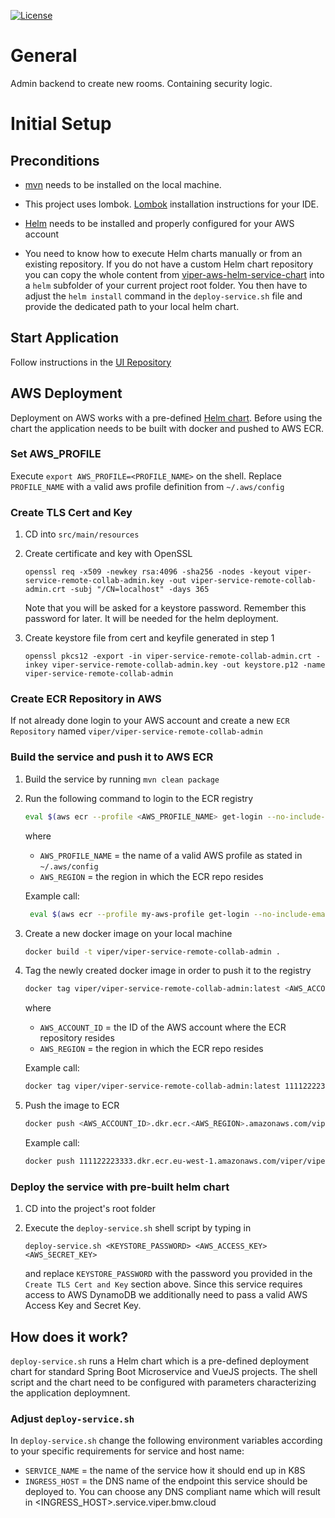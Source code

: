 [![License](https://img.shields.io/badge/License-Apache%202.0-blue.svg)](https://opensource.org/licenses/Apache-2.0)

# General

Admin backend to create new rooms. Containing security logic.

# Initial Setup

## Preconditions

- [mvn](https://maven.apache.org/download.cgi) needs to be installed on the local machine. 

- This project uses lombok.
  [Lombok](https://www.baeldung.com/lombok-ide) installation instructions for your IDE.
  
- [Helm](https://helm.sh/docs/using_helm/#install-helm) needs to be installed and properly configured for your AWS account

- You need to know how to execute Helm charts manually or from an existing repository. If you do not have a custom Helm chart repository you can copy
  the whole content from [viper-aws-helm-service-chart](https://github.com/visual-perceptibility/viper-aws-helm-service-chart) into a `helm` subfolder of
  your current project root folder. You then have to adjust the `helm install` command in the `deploy-service.sh` file and provide the dedicated path to your
  local helm chart.

## Start Application 
Follow instructions in the 
[UI Repository ](https://github.com/visual-perceptibility/viper-ui-remote-collab-admin/blob/master/README.md "README UI Component") 

## AWS Deployment

Deployment on AWS works with a pre-defined [Helm chart](https://github.com/visual-perceptibility/viper-aws-helm-service-chart).
Before using the chart the application needs to be built with docker and pushed to AWS ECR.

### Set AWS_PROFILE

Execute `export AWS_PROFILE=<PROFILE_NAME>` on the shell. Replace `PROFILE_NAME` with a valid aws profile definition
from `~/.aws/config`

### Create TLS Cert and Key

1. CD into `src/main/resources`

2. Create certificate and key with OpenSSL
    ```
    openssl req -x509 -newkey rsa:4096 -sha256 -nodes -keyout viper-service-remote-collab-admin.key -out viper-service-remote-collab-admin.crt -subj "/CN=localhost" -days 365
    ```
    Note that you will be asked for a keystore password. Remember this password for later. It will be needed for the helm deployment.

3. Create keystore file from cert and keyfile generated in step 1
    ```
    openssl pkcs12 -export -in viper-service-remote-collab-admin.crt -inkey viper-service-remote-collab-admin.key -out keystore.p12 -name viper-service-remote-collab-admin
    ```

### Create ECR Repository in AWS

If not already done login to your AWS account and create a new `ECR Repository` named `viper/viper-service-remote-collab-admin`

### Build the service and push it to AWS ECR

1. Build the service by running `mvn clean package`

2. Run the following command to login to the ECR registry 
   ```bash
   eval $(aws ecr --profile <AWS_PROFILE_NAME> get-login --no-include-email --region <AWS_REGION>")
   ```
   where
   
   - `AWS_PROFILE_NAME` = the name of a valid AWS profile as stated in `~/.aws/config`
   - `AWS_REGION` = the region in which the ECR repo resides
   
   Example call:
   
   ```bash
    eval $(aws ecr --profile my-aws-profile get-login --no-include-email --region eu-west-1")
   ```
   
3. Create a new docker image on your local machine

   ```bash
   docker build -t viper/viper-service-remote-collab-admin .   
   ```
   
4. Tag the newly created docker image in order to push it to the registry

   ```bash
   docker tag viper/viper-service-remote-collab-admin:latest <AWS_ACCOUNT_ID>.dkr.ecr.<AWS_REGION>.amazonaws.com/viper/viper-service-remote-collab-admin:latest
   ```
   
   where
   - `AWS_ACCOUNT_ID` = the ID of the AWS account where the ECR repository resides
   - `AWS_REGION` =  the region in which the ECR repo resides
   
   Example call:
   
   ```bash
   docker tag viper/viper-service-remote-collab-admin:latest 111122223333.dkr.ecr.eu-west-1.amazonaws.com/viper/viper-service-remote-collab-admin:latest
   ```
   
5. Push the image to ECR

    ```bash
    docker push <AWS_ACCOUNT_ID>.dkr.ecr.<AWS_REGION>.amazonaws.com/viper/viper-service-remote-collab-admin:latest
    ```
    
    Example call:
    
    ```bash
    docker push 111122223333.dkr.ecr.eu-west-1.amazonaws.com/viper/viper-service-remote-collab-admin:latest
    ```

### Deploy the service with pre-built helm chart

1. CD into the project's root folder

2. Execute the `deploy-service.sh` shell script by typing in
 
   `deploy-service.sh <KEYSTORE_PASSWORD> <AWS_ACCESS_KEY> <AWS_SECRET_KEY>`
   
   and replace `KEYSTORE_PASSWORD` with the password you provided in the `Create TLS Cert and Key` section above.
   Since this service requires access to AWS DynamoDB we additionally need to pass a valid AWS Access Key and Secret Key.
   

## How does it work?

`deploy-service.sh` runs a Helm chart which is a pre-defined deployment chart for standard Spring Boot Microservice and VueJS
projects. The shell script and the chart need to be configured with parameters characterizing the application deploymnent.

### Adjust `deploy-service.sh`

In `deploy-service.sh` change the following environment variables according to your specific requirements for service and host name:

- `SERVICE_NAME` = the name of the service how it should end up in K8S
- `INGRESS_HOST` = the DNS name of the endpoint this service should be deployed to. You can choose any DNS compliant
                   name which will result in <INGRESS_HOST>.service.viper.bmw.cloud